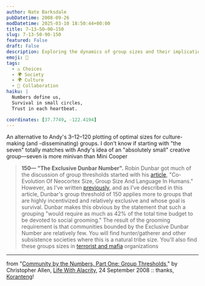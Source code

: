 ```yaml
---
author: Nate Barksdale
pubDatetime: 2008-09-26
modDatetime: 2025-03-10 18:50:44+00:00
title: 7–13–50–90–150
slug: 7-13-50-90-150
featured: False
draft: False
description: Exploring the dynamics of group sizes and their implications for community structure and survival.
emoji: 👫
tags:
  - ⚖️ Choices
  - 🌍 Society
  - 🌍 Culture
  - 🤝 Collaboration
haiku: |
  Numbers define us,  
  Survival in small circles,  
  Trust in each heartbeat.

coordinates: [37.7749, -122.4194]
---
```


An alternative to Andy's 3–12–120 plotting of optimal sizes for culture-making (and -disseminating) groups. I don't know if starting with "the seven" totally matches with Andy's idea of an "absolutely small" creative group—seven is more minivan than Mini Cooper

> **150— "The Exclusive Dunbar Number".** Robin Dunbar got much of the discussion of group thresholds started with his [article](https://www.google.com/search?q=%22article%22%20isrl.uiuc.edu), "Co-Evolution Of Neocortex Size, Group Size And Language In Humans." However, as I've written [previously](http://www.lifewithalacrity.com/2004/03/the_dunbar_numb.html), and as I've described in this article, Dunbar's group threshold of 150 applies more to groups that are highly incentivized and relatively exclusive and whose goal is survival. Dunbar makes this obvious by the statement that such a grouping "would require as much as 42% of the total time budget to be devoted to social grooming." The result of the grooming requirement is that communities bounded by the Exclusive Dunbar Number are relatively few. You will find hunter/gatherer and other subsistence societies where this is a natural tribe size. You'll also find these groups sizes in [terrorist and mafia](http://web.archive.org/web/20241214234011/https://globalguerrillas.typepad.com/globalguerrillas/2004/03/what_is_the_opt.html) organizations

---

from "[Community by the Numbers, Part One: Group Thresholds](http://www.lifewithalacrity.com/2008/09/group-threshold.html)," by Christopher Allen, [Life With Alacrity](http://www.lifewithalacrity.com/2008/09/group-threshold.html), 24 September 2008 :: thanks, [Koranteng](http://koranteng.blogspot.com/)!
